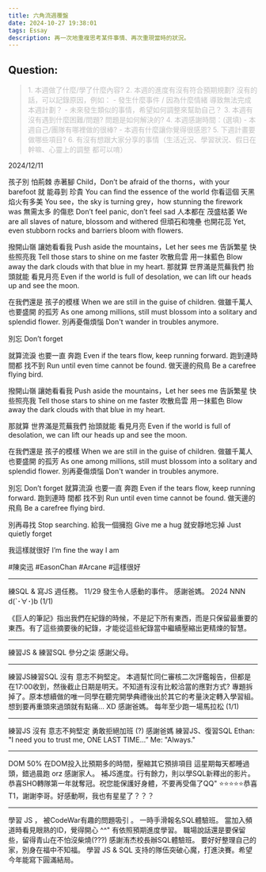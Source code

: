 ```yaml
---
title: 六角流週覆盤
date: 2024-10-27 19:38:01
tags: Essay
description: 再一次地重複思考某件事情、再次重現當時的狀況。
---
```

## Question:
> <font color=#c0c0c0> 1. 本週做了什麼/學了什麼內容? </font>
> <font color=#c0c0c0> 2. 本週的進度有沒有符合預期規劃? 沒有的話，可以記錄原因，例如： </font>
> <font color=#c0c0c0>	- 發生什麼事件 / 因為什麼情緒 導致無法完成本週計劃？ </font>
> <font color=#c0c0c0>	- 未來發生類似的事情，希望如何調整來幫助自己？ </font>
> <font color=#c0c0c0> 3. 本週有沒有遇到什麼困難/問題? 問題是如何解決的? </font>
> <font color=#c0c0c0> 4. 本週感謝時間：(選填) </font>
> <font color=#c0c0c0>	- 本週自己/團隊有哪裡做的很棒? </font>
> <font color=#c0c0c0>    - 本週有什麼讓你覺得很感恩? </font>
> <font color=#c0c0c0> 5. 下週計畫要做哪些項目? </font>
> <font color=#c0c0c0> 6. 有沒有想跟大家分享的事情（生活近況、學習狀況、假日在幹嘛、心靈上的調整 都可以唷） </font>

2024/12/11

孩子別 怕荊棘 赤著腳
Child，Don’t be afraid of the thorns，with your barefoot
就 能尋到 珍貴
You can find the essence of the world
你看這個 天黑 焰火有多美
You see，the sky is turning grey，how stunning the firework was
無需太多 的傷悲
Don’t feel panic, don’t feel sad
人本都在 茂盛枯萎
We are all slaves of nature, blossom and withered
但頑石和塊壘 也開花蕊
Yet, even stubborn rocks and barriers bloom with flowers.
 
撥開山嶺 讓她看看我
Push aside the mountains，Let her sees me
告訴繁星 快些照亮我
Tell those stars to shine on me faster
吹散烏雲 用一抹藍色
Blow away the dark clouds with that blue in my heart.
那就算 世界滿是荒蕪我們 抬頭就能 看見月亮
Even if the world is full of desolation, we can lift our heads up and see the moon.
 
在我們還是 孩子的模樣
When we are still in the guise of children.
做雖千萬人 也要盛開 的孤芳
As one among millions, still must blossom into a solitary and splendid flower.
別再憂傷煩惱
Don't wander in troubles anymore.
 
別忘
Don’t forget
 
就算流淚 也要一直 奔跑
Even if the tears flow, keep running forward.
跑到連時 間都 找不到
Run until even time cannot be found.
做天邊的飛鳥
Be a carefree flying bird.

撥開山嶺 讓她看看我
Push aside the mountains，Let her sees me
告訴繁星 快些照亮我
Tell those stars to shine on me faster
吹散烏雲 用一抹藍色
Blow away the dark clouds with that blue in my heart.
 
那就算 世界滿是荒蕪我們 抬頭就能 看見月亮
Even if the world is full of desolation, we can lift our heads up and see the moon.
 
在我們還是 孩子的模樣
When we are still in the guise of children.
做雖千萬人 也要盛開 的孤芳
As one among millions, still must blossom into a solitary and splendid flower.
別再憂傷煩惱
Don't wander in troubles anymore.
 
別忘
Don’t forget
就算流淚 也要一直 奔跑
Even if the tears flow, keep running forward.
跑到連時 間都 找不到
Run until even time cannot be found.
做天邊的飛鳥
Be a carefree flying bird.
 
別再尋找
Stop searching.
給我一個擁抱
Give me a hug
就安靜地忘掉
Just quietly forget

我這樣就很好 
I’m fine the way I am

#陳奕迅 #EasonChan #Arcane #這樣很好

*********************************************************

練SQL & 寫JS 週任務。 
11/29 發生令人感動的事件。 
感謝爸媽。
2024 NNN d(`･∀･)b (1/1)

《巨人的筆記》指出我們在紀錄的時候，不是記下所有東西，而是只保留最重要的東西。有了這些摘要後的紀錄，才能從這些紀錄當中繼續壓縮出更精煉的智慧。

***********************************************************

練習JS & 練習SQL
參分之柒 
感謝父母。

***********************************************************

練習JS練習SQL
沒有 意志不夠堅定。
本週幫忙同仁審核二次評鑑報告，但都是在17:00收到，然後截止日期是明天。不知道有沒有比較洽當的應對方式?
專題拆掉了。原本想續做的唯一同學在聽完開學典禮後出於其它的考量決定轉入學習組。想到要再重頭來過頭就有點痛… XD
感謝爸媽。
每年至少跑一場馬拉松 (1/1) 

***********************************************************

練習JS
沒有 意志不夠堅定
勇敢拒絕加班 (?)
感謝爸媽
練習JS、復習SQL
Ethan: "I need you to trust me, ONE LAST TIME...”
Me: "Always."

***********************************************************
DOM
50% 在DOM投入比預期多的時間，壓縮其它預排項目
這星期每天都睡過頭，錯過晨跑 orz
感謝家人。
補JS進度。行有餘力，則以學SQL新釋出的影片。
恭喜SHO轉隊第一年就奪冠。祝您能保護好身體，不要再受傷了QQ"
⭐⭐⭐⭐⭐恭喜T1，謝謝李哥。好感動啊，我也有星星了？？？
***********************************************************
學習 JS ， 被CodeWar有趣的問題吸引 。
一時手滑報名SQL體驗班。 當加入頻道時看見眼熟的ID，覺得開心 ^^"
有依照預期進度學習。
職場說話還是要保留些，留得青山在不怕沒柴燒(???) 
感謝洧杰校長辦SQL體驗班。
要好好整理自己的家，別身在福中不知福。
學習 JS & SQL
支持的隊伍突破心魔，打進決賽。希望今年能寫下圓滿結局。